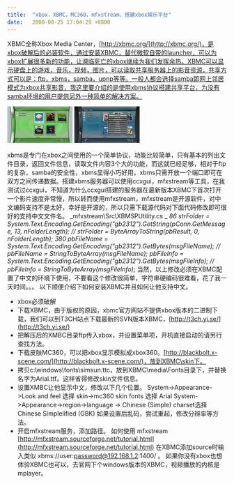 ```yaml
---
title:  "xbox，XBMC，MC360，mfxstream，搭建xbox娱乐平台"
date:   2008-08-25 17:04:29 +0800
---
```


XBMC全称Xbox Media Center，[http://xbmc.org/](http://xbmc.org/)，是xbox破解后的必装软件，通过安装XBMC，替代微软自带的launcher，可以为xbox扩展很多新的功能，让濒临死亡的xbox继续为我们发挥余热。XBMC可以显示硬盘上的游戏，音乐，视频，图片，可以读取共享服务器上的影音资源，共享方式可以是：ftp，xbms，samba，upnp等等。一般人都会选择samba即网上邻居模式为xbox共享影音，我这里要介绍的是使用xbms协议搭建共享平台，为没有samba环境的用户提供另外一种简单的解决方案。 

![](/images/2011/other/xbox1.jpg)
![](/images/2011/other/xbox2.jpg)

xbms是专门在xbox之间使用的一个简单协议，功能比较简单，只有基本的列出文件目录，返回文件信息，读取文件内容3个大的功能，而这就已经足够，相对于ftp的复杂，samba的安全性，xbms显得小巧好用，xbms只需开放一个端口即可在双方之间传递数据。搭建xbms服务器可以使用ccxgui，mfxstream等工具，在我测试过ccxgui，不知道为什么ccxgui搭建的服务器在最新版本XBMC下首次打开一个影片速度非常慢，所以转而使用mfxstream，mfxstream是开源软件，对中文编码支持不是太好，幸好是开源的，所以只需下载源代码对下面代码修改即可很好的支持中文文件名。 _mfxstream\Src\XBMSPUtility.cs _ _86 strFolder = System.Text.Encoding.GetEncoding("gb2312").GetString(pConn.GetMessage, 13, nFolderLength); // strFolder = ByteArrayToString(pbResult, 0, nFolderLength);_ _380 pbFileName = System.Text.Encoding.GetEncoding("gb2312").GetBytes(msgFileName); // pbFileName = StringToByteArray(msgFileName);_ _pbFileInfo = System.Text.Encoding.GetEncoding("gb2312").GetBytes(msgFileInfo); // pbFileInfo = StringToByteArray(msgFileInfo);_ 当然，以上修改必须在XBMC配置了中文的环境下使用，不要看这个修改很简单，字符串硬编码很难看，花了我一天时间。。。 以下顺便介绍下如何安装XBMC并且如何让他支持中文。 

  * xbox必须破解
  * 下载XBMC，由于版权的原因，xbmc官方网站不提供xbox版本的二进制下载，我们可以到T3CH站点下载最新的SVN版本XBMC，[http://t3ch.yi.se/](http://t3ch.yi.se/)
  * 把解压后的XMBC目录ftp传入xbox，并设置菜单项，开机直接启动的请另行查找方法。
  * 下载皮肤MC360，可以把xbox显示模拟成xbox360。[http://blackbolt.x-scene.com/](http://blackbolt.x-scene.com/)，放到XBMC\skin下。
  * 拷贝c:\windows\fonts\simsun.ttc，放到XBMC\media\Fonts目录下，并替换名字为Arial.ttf。这样省得修改skin文件信息。
  * 设置XMBC让他显示中文，修改以下几个位置。 System->Appearance->Look and feel 选择 skin->mc360 skin fonts 选择 Arial System->Appearance->region->language -> Chinese (Simple) charset选择Chinese Simplelified (GBK) 如果设置后乱码，尝试重起，修改分辨率等方法。
  * 开启mfxstream服务，添加路径。
如何使用 mfxstream [http://mfxstream.sourceforge.net/tutorial.html](http://mfxstream.sourceforge.net/tutorial.html) 在XBMC添加source时输入类似 xbms://user:password@192.168.1.2:1400/ 。 如果你没有xbox也想体验XBMC也可以，去官网下个windows版本的XBMC，视频播放的内核是mplayer。

